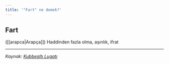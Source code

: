 ```yaml
---
title: '"Fart" ne demek?'
---
```


## Fart
([[arapca|Arapça]]) Haddinden fazla olma, aşırılık, ifrat

---
*Kaynak: [Kubbealtı Lugatı](https://lugatim.com/s/fart)*